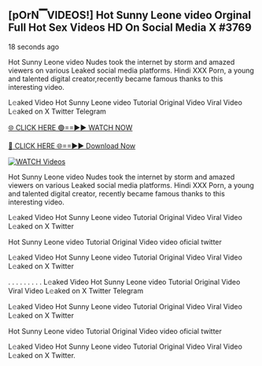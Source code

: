 ## [pOrN▔VIDEOS!] Hot Sunny Leone video Orginal Full Hot Sex Videos HD On Social Media X #3769

18 seconds ago

Hot Sunny Leone video Nudes took the internet by storm and amazed viewers on various Leaked social media platforms. Hindi XXX Porn, a young and talented digital creator,recently became famous thanks to this interesting video.

L𝚎aked Video Hot Sunny Leone video Tutorial Original Video Viral Video L𝚎aked on X Twitter Telegram

[🌐 CLICK HERE 🟢==►► WATCH NOW](https://dekho-ki-hoy-07-2k25.blogspot.com/2025/01/viral-tv.html)

[🔴 CLICK HERE 🌐==►► Download Now](https://dekho-ki-hoy-07-2k25.blogspot.com/2025/01/viral-tv.html)

[![WATCH Videos](https://i.imgur.com/PlrYii1.png)](https://dekho-ki-hoy-07-2k25.blogspot.com/2025/01/viral-tv.html)

Hot Sunny Leone video Nudes took the internet by storm and amazed viewers on various Leaked social media platforms. Hindi XXX Porn, a young and talented digital creator, recently became famous thanks to this interesting video.

L𝚎aked Video Hot Sunny Leone video Tutorial Original Video Viral Video L𝚎aked on X Twitter

Hot Sunny Leone video Tutorial Original Video video oficial twitter

L𝚎aked Video Hot Sunny Leone video Tutorial Original Video Viral Video L𝚎aked on X Twitter

. . . . . . . . . L𝚎aked Video Hot Sunny Leone video Tutorial Original Video Viral Video L𝚎aked on X Twitter Telegram

L𝚎aked Video Hot Sunny Leone video Tutorial Original Video Viral Video L𝚎aked on X Twitter

Hot Sunny Leone video Tutorial Original Video video oficial twitter

L𝚎aked Video Hot Sunny Leone video Tutorial Original Video Viral Video L𝚎aked on X Twitter.